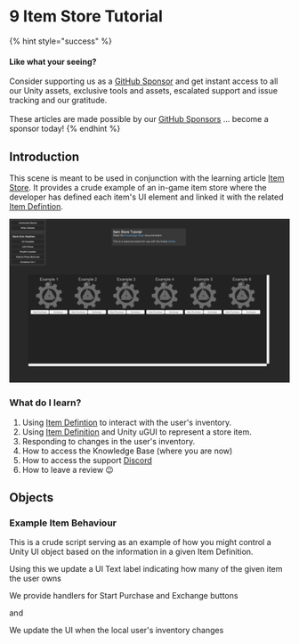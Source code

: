 # 9 Item Store Tutorial

{% hint style="success" %}
#### Like what your seeing?

Consider supporting us as a [GitHub Sponsor](../../../company/concepts/become-a-sponsor.md) and get instant access to all our Unity assets, exclusive tools and assets, escalated support and issue tracking and our gratitude.\
\
These articles are made possible by our [GitHub Sponsors](https://github.com/sponsors/heathen-engineering) ... become a sponsor today!
{% endhint %}

## Introduction&#x20;

This scene is meant to be used in conjunction with the learning article [Item Store](../troubleshooting-and-how-to-guides/inventory/item-store/). It provides a crude example of an in-game item store where the developer has defined each item's UI element and linked it with the related [Item Defintion](../objects/item-definition.md).

![](<../../../.gitbook/assets/image (162).png>)

### What do I learn?

1. Using [Item Defintion](../objects/item-definition.md) to interact with the user's inventory.
2. Using [Item Definition](../objects/item-definition.md) and Unity uGUI to represent a store item.
3. Responding to changes in the user's inventory.
4. How to access the Knowledge Base (where you are now)
5. How to access the support [Discord ](https://discord.gg/6X3xrRc)
6. How to leave a review 😉

## Objects

### Example Item Behaviour

This is a crude script serving as an example of how you might control a Unity UI object based on the information in a given Item Definition.

Using this we update a UI Text label indicating how many of the given item the user owns

We provide handlers for Start Purchase and Exchange buttons

and

We update the UI when the local user's inventory changes
